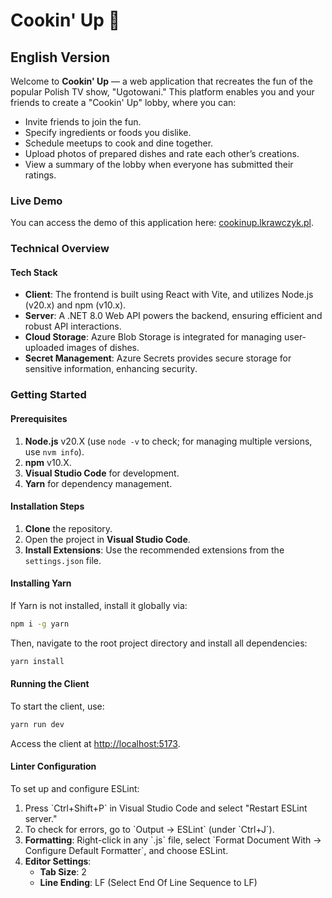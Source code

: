 # Cookin' Up 🍲

## English Version

Welcome to **Cookin' Up** — a web application that recreates the fun of the popular Polish TV show, "Ugotowani." This platform enables you and your friends to create a "Cookin' Up" lobby, where you can:

- Invite friends to join the fun.
- Specify ingredients or foods you dislike.
- Schedule meetups to cook and dine together.
- Upload photos of prepared dishes and rate each other’s creations.
- View a summary of the lobby when everyone has submitted their ratings.

### Live Demo
You can access the demo of this application here: [cookinup.lkrawczyk.pl](https://cookinup.lkrawczyk.pl).

### Technical Overview

#### Tech Stack

- **Client**: The frontend is built using React with Vite, and utilizes Node.js (v20.x) and npm (v10.x).
- **Server**: A .NET 8.0 Web API powers the backend, ensuring efficient and robust API interactions.
- **Cloud Storage**: Azure Blob Storage is integrated for managing user-uploaded images of dishes.
- **Secret Management**: Azure Secrets provides secure storage for sensitive information, enhancing security.

### Getting Started

#### Prerequisites

1. **Node.js** v20.X (use `node -v` to check; for managing multiple versions, use `nvm info`).
2. **npm** v10.X.
3. **Visual Studio Code** for development.
4. **Yarn** for dependency management.

#### Installation Steps

1. **Clone** the repository.
2. Open the project in **Visual Studio Code**.
3. **Install Extensions**: Use the recommended extensions from the `settings.json` file.

#### Installing Yarn

If Yarn is not installed, install it globally via:
```bash
npm i -g yarn
```

Then, navigate to the root project directory and install all dependencies:
```bash
yarn install
```

#### Running the Client

To start the client, use:
```bash
yarn run dev
```
Access the client at [http://localhost:5173](http://localhost:5173).

#### Linter Configuration

To set up and configure ESLint:
1. Press \`Ctrl+Shift+P\` in Visual Studio Code and select "Restart ESLint server."
2. To check for errors, go to \`Output -> ESLint\` (under \`Ctrl+J\`).
3. **Formatting**: Right-click in any \`.js\` file, select \`Format Document With -> Configure Default Formatter\`, and choose ESLint.
4. **Editor Settings**:
   - **Tab Size**: 2
   - **Line Ending**: LF (Select End Of Line Sequence to LF)
